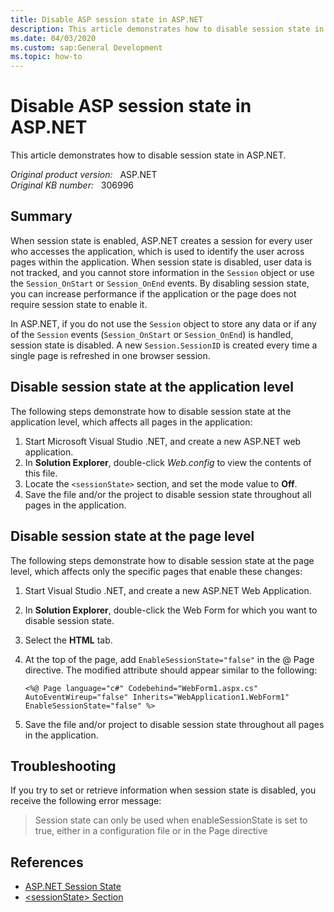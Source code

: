```yaml
---
title: Disable ASP session state in ASP.NET
description: This article demonstrates how to disable session state in ASP.NET.
ms.date: 04/03/2020
ms.custom: sap:General Development
ms.topic: how-to
---
```

# Disable ASP session state in ASP.NET  

This article demonstrates how to disable session state in ASP.NET.

_Original product version:_ &nbsp; ASP.NET  
_Original KB number:_ &nbsp; 306996

## Summary

When session state is enabled, ASP.NET creates a session for every user who accesses the application, which is used to identify the user across pages within the application. When session state is disabled, user data is not tracked, and you cannot store information in the `Session` object or use the `Session_OnStart` or `Session_OnEnd` events. By disabling session state, you can increase performance if the application or the page does not require session state to enable it.

In ASP.NET, if you do not use the `Session` object to store any data or if any of the `Session` events (`Session_OnStart` or `Session_OnEnd`) is handled, session state is disabled. A new `Session.SessionID` is created every time a single page is refreshed in one browser session.

## Disable session state at the application level

The following steps demonstrate how to disable session state at the application level, which affects all pages in the application:

1. Start Microsoft Visual Studio .NET, and create a new ASP.NET web application.
2. In **Solution Explorer**, double-click *Web.config* to view the contents of this file.
3. Locate the `<sessionState>` section, and set the mode value to **Off**.
4. Save the file and/or the project to disable session state throughout all pages in the application.

## Disable session state at the page level

The following steps demonstrate how to disable session state at the page level, which affects only the specific pages that enable these changes:

1. Start Visual Studio .NET, and create a new ASP.NET Web Application.
2. In **Solution Explorer**, double-click the Web Form for which you want to disable session state.
3. Select the **HTML** tab.
4. At the top of the page, add `EnableSessionState="false"` in the @ Page directive. The modified attribute should appear similar to the following:

    ```aspx-csharp
    <%@ Page language="c#" Codebehind="WebForm1.aspx.cs"
    AutoEventWireup="false" Inherits="WebApplication1.WebForm1"
    EnableSessionState="false" %>
    ```

5. Save the file and/or project to disable session state throughout all pages in the application.

## Troubleshooting

If you try to set or retrieve information when session state is disabled, you receive the following error message:

> Session state can only be used when enableSessionState is set to true, either in a configuration file or in the Page directive

## References

- [ASP.NET Session State](/previous-versions/dotnet/articles/ms972429(v=msdn.10))
- [\<sessionState> Section](/previous-versions/dotnet/netframework-1.1/h6bb9cz9(v=vs.71))
